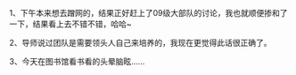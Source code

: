 1、下午本来想去蹭网的，结果正好赶上了09级大部队的讨论，我也就顺便掺和了一下，结果看上去不错不错，哈哈~

2、导师说过团队是需要领头人自己来培养的，我现在更觉得此话很正确了。

3、今天在图书馆看书看的头晕脑眩……
